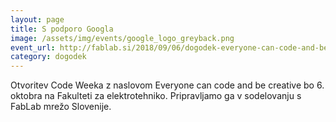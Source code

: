 ```yaml
---
layout: page
title: S podporo Googla
image: /assets/img/events/google_logo_greyback.png
event_url: http://fablab.si/2018/09/06/dogodek-everyone-can-code-and-be-creative-podpirata-google-in-ministrstvo-za-javno-upravo-rs/
category: dogodek
---
```


Otvoritev Code Weeka z naslovom Everyone can code and be creative bo 6. oktobra na Fakulteti za elektrotehniko. Pripravljamo ga v sodelovanju s FabLab mrežo Slovenije.
